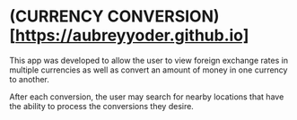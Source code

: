 # (CURRENCY CONVERSION)[https://aubreyyoder.github.io]



This app was developed to allow the user to view foreign exchange rates in multiple currencies as well as convert an amount of money in one currency to another.

After each conversion, the user may search for nearby locations that have the ability to process the conversions they desire.
